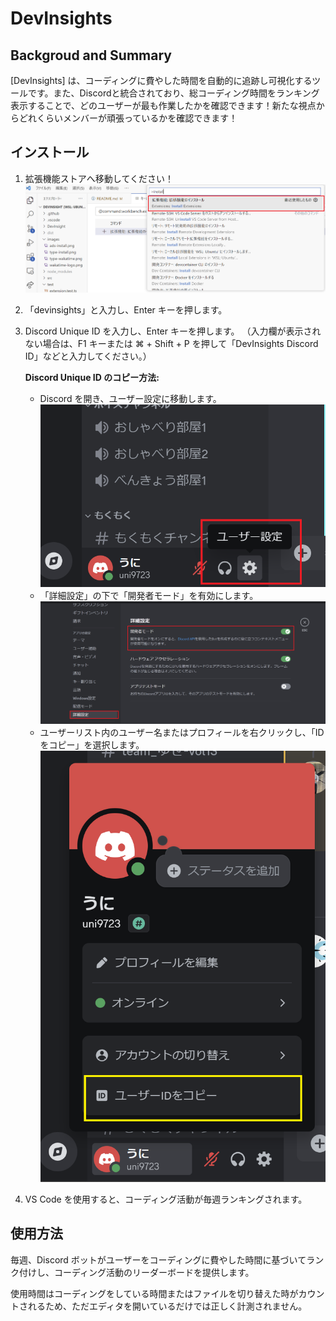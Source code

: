 # DevInsights

## Backgroud and Summary

[DevInsights] は、コーディングに費やした時間を自動的に追跡し可視化するツールです。また、Discordと統合されており、総コーディング時間をランキング表示することで、どのユーザーが最も作業したかを確認できます！新たな視点からどれくらいメンバーが頑張っているかを確認できます！

## インストール

1. 拡張機能ストアへ移動してください！
![コマンドパレットを開く](images/extentions_install.png)

2. 「devinsights」と入力し、Enter キーを押します。

3. Discord Unique ID を入力し、Enter キーを押します。
   （入力欄が表示されない場合は、F1 キーまたは ⌘ + Shift + P を押して「DevInsights Discord ID」などと入力してください。）

   **Discord Unique ID のコピー方法:**
   - Discord を開き、ユーザー設定に移動します。
   ![コマンドパレットを開く](images/user_setting.png)
   - 「詳細設定」の下で「開発者モード」を有効にします。
   ![コマンドパレットを開く](images/developer_mode.png)
   - ユーザーリスト内のユーザー名またはプロフィールを右クリックし、「ID をコピー」を選択します。
   ![コマンドパレットを開く](images/copy_userid.png)

4. VS Code を使用すると、コーディング活動が毎週ランキングされます。

## 使用方法

毎週、Discord ボットがユーザーをコーディングに費やした時間に基づいてランク付けし、コーディング活動のリーダーボードを提供します。

使用時間はコーディングをしている時間またはファイルを切り替えた時がカウントされるため、ただエディタを開いているだけでは正しく計測されません。
